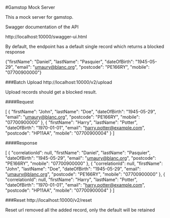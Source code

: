 #Gamstop Mock Server

This a mock server for gamstop.

Swagger documentation of the API

http://localhost:10000/swagger-ui.html

By default, the endpoint has a default single record which returns a blocked response

{"firstName": "Daniel",
 "lastName": "Pasquier", 
 "dateOfBirth": "1945-05-29", 
 "email": "umaury@blanc.org", 
 "postcode": "PE166RY", 
 "mobile": "07700900000"}
 
###Batch Upload
http://localhost:10000/v2/upload

Upload records should get a blocked result.

####Request

[
    {
        "firstName": "John",
         "lastName": "Doe", 
         "dateOfBirth": "1945-05-29", 
         "email": "umaury@blanc.org", 
         "postcode": "PE166RY", 
         "mobile": "07700900000"
     },
    {
        "firstName": "Harry",
        "lastName": "Potter",
        "dateOfBirth": "1970-01-01", 
        "email": "harry.potter@example.com",
        "postcode": "HP11AA", 
        "mobile": "07700900004"
     }
   ]

####Response

[
  {
    "correlationId": null,
    "firstName": "Daniel",
    "lastName": "Pasquier",
    "dateOfBirth": "1945-05-29",
    "email": "umaury@blanc.org",
    "postcode": "PE166RY",
    "mobile": "07700900000"
  },
  {
    "correlationId": null,
    "firstName": "John",
    "lastName": "Doe",
    "dateOfBirth": "1945-05-29",
    "email": "umaury@blanc.org",
    "postcode": "PE166RY",
    "mobile": "07700900000"
  },
  {
    "correlationId": null,
    "firstName": "Harry",
    "lastName": "Potter",
    "dateOfBirth": "1970-01-01",
    "email": "harry.potter@example.com",
    "postcode": "HP11AA",
    "mobile": "07700900004"
  }
]

###Reset
http://localhost:10000/v2/reset

Reset url removed all the added record, only the default will be retained
